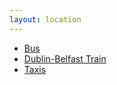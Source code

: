 ```yaml
---
layout: location
---
```


* [Bus](https://www.translink.co.uk/)
* [Dublin-Belfast Train](https://www.irishrail.ie/en-ie/rail-fares-and-tickets/fares-info/Dublin-Belfast) 
* [Taxis](https://www.fonacab.com/index.php)


